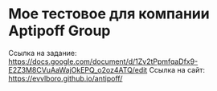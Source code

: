 # Мое тестовое для компании Aptipoff Group
Ссылка на задание: https://docs.google.com/document/d/1Zv2tPpmfqaDfx9-E2Z3M8CVuAaWajOkEPQ_o2oz4ATQ/edit
Ссылка на сайт: https://evvlboro.github.io/antipoff/
